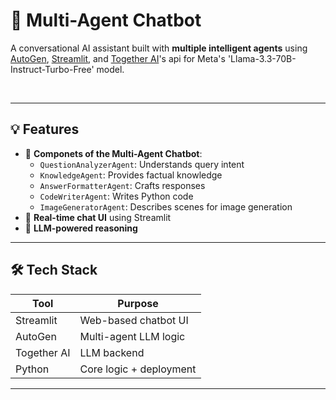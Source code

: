 # 🤖 Multi-Agent Chatbot

A conversational AI assistant built with **multiple intelligent agents** using [AutoGen](https://github.com/microsoft/autogen), [Streamlit](https://streamlit.io), and [Together AI](https://www.together.ai)'s api for Meta's 'Llama-3.3-70B-Instruct-Turbo-Free' model.

<br>


---

## 💡 Features

- 🧠 **Componets of the Multi-Agent Chatbot**:
  - `QuestionAnalyzerAgent`: Understands query intent
  - `KnowledgeAgent`: Provides factual knowledge
  - `AnswerFormatterAgent`: Crafts responses
  - `CodeWriterAgent`: Writes Python code
  - `ImageGeneratorAgent`: Describes scenes for image generation
- 💬 **Real-time chat UI** using Streamlit
- 🤖 **LLM-powered reasoning**

---


## 🛠️ Tech Stack

| Tool       | Purpose                 |
|------------|-------------------------|
| Streamlit  | Web-based chatbot UI    |
| AutoGen    | Multi-agent LLM logic   |
| Together AI| LLM backend             |
| Python     | Core logic + deployment |



---

